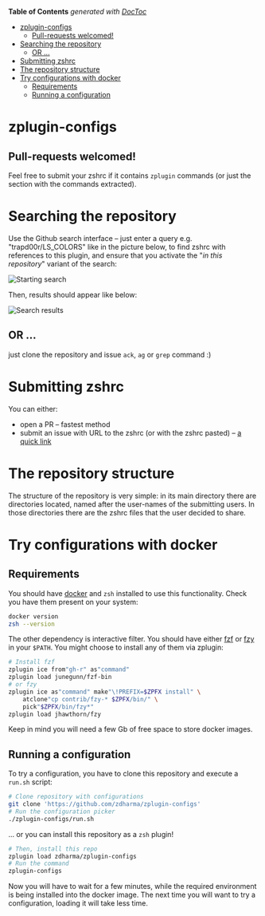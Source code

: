 <!-- START doctoc generated TOC please keep comment here to allow auto update -->
<!-- DON'T EDIT THIS SECTION, INSTEAD RE-RUN doctoc TO UPDATE -->
**Table of Contents**  *generated with [DocToc](https://github.com/thlorenz/doctoc)*

- [zplugin-configs](#zplugin-configs)
  - [Pull-requests welcomed!](#pull-requests-welcomed)
- [Searching the repository](#searching-the-repository)
  - [OR ...](#or-)
- [Submitting zshrc](#submitting-zshrc)
- [The repository structure](#the-repository-structure)
- [Try configurations with docker](#try-configurations-with-docker)
  - [Requirements](#requirements)
  - [Running a configuration](#running-a-configuration)

<!-- END doctoc generated TOC please keep comment here to allow auto update -->

# zplugin-configs
<h2>Pull-requests welcomed!</h2>

Feel free to submit your zshrc if it contains `zplugin` commands (or just the section with the commands extracted).

# Searching the repository

Use the Github search interface – just enter a query e.g. "trapd00r/LS_COLORS" like in the picture below, to find zshrc with references to this plugin, and ensure that you activate the "*in this repository*" variant of the search:

![Starting search](https://raw.githubusercontent.com/zdharma/zplugin-configs/img/srch.png)

Then, results should appear like below:

![Search results](https://raw.githubusercontent.com/zdharma/zplugin-configs/img/srch-rslt.png)

## OR ...

just clone the repository and issue `ack`, `ag` or `grep` command :)

# Submitting zshrc

You can either:

 - open a PR – fastest method
 - submit an issue with URL to the zshrc (or with the zshrc pasted) – [a quick link](https://github.com/zdharma/zplugin-configs/issues/new?assignees=&labels=&template=request-to-add-zshrc-to-the-zplugin-configs-repo.md)

# The repository structure

The structure of the repository is very simple: in its main directory there are directories located, named after the user-names of the submitting users. In those directories there are the zshrc files that the user decided to share.

# Try configurations with docker

## Requirements

You should have [docker](https://docs.docker.com/install/) and `zsh` installed to use this functionality.
Check you have them present on your system:
```sh
docker version
zsh --version
```

The other dependency is interactive filter. You should have either [fzf](https://github.com/junegunn/fzf) or [fzy](https://github.com/jhawthorn/fzy) in your `$PATH`.
You might choose to install any of them via zplugin:
```sh
# Install fzf
zplugin ice from"gh-r" as"command"
zplugin load junegunn/fzf-bin
# or fzy
zplugin ice as"command" make"\!PREFIX=$ZPFX install" \
    atclone"cp contrib/fzy-* $ZPFX/bin/" \
    pick"$ZPFX/bin/fzy*"
zplugin load jhawthorn/fzy
```

Keep in mind you will need a few Gb of free space to store docker images.

## Running a configuration

To try a configuration, you have to clone this repository and execute a `run.sh` script:
```sh
# Clone repository with configurations
git clone 'https://github.com/zdharma/zplugin-configs'
# Run the configuration picker
./zplugin-configs/run.sh
```

... or you can install this repository as a `zsh` plugin!
```sh
# Then, install this repo
zplugin load zdharma/zplugin-configs
# Run the command
zplugin-configs
```

Now you will have to wait for a few minutes, while the required environment is being installed into the docker image. The next time you will want to try a configuration, loading it will take less time.
